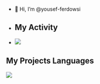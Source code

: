 - 👋 Hi, I’m @yousef-ferdowsi
- ## My Activity
- <img src="https://github-readme-stats.vercel.app/api?username=yousef-ferdowsi&show_icons=true&theme=radical"/>
## My Projects Languages
<img src="https://github-readme-stats.vercel.app/api/top-langs/?username=yousef-ferdowsi&hide_progress=true"/>
